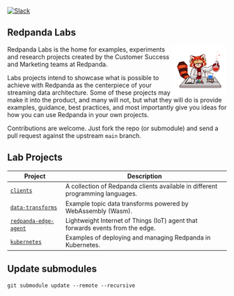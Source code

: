 [![Slack](https://img.shields.io/badge/Slack-Redpanda%20Community-blue)](https://redpanda.com/slack)

## Redpanda Labs

<img align="right" width="25%" src="images/redpanda_lab2.png">Redpanda Labs is the home for examples, experiments and research projects created by the Customer Success and Marketing teams at Redpanda. 

Labs projects intend to showcase what is possible to achieve with Redpanda as the centerpiece of your streaming data architecture. Some of these projects may make it into the product, and many will not, but what they will do is provide examples, guidance, best practices, and most importantly give you ideas for how you can use Redpanda in your own projects.

Contributions are welcome. Just fork the repo (or submodule) and send a pull request against the upstream `main` branch.

## Lab Projects

| Project       | Description   |
| ------------- | ------------- |
| [`clients`](https://github.com/redpanda-data/redpanda-labs/clients) | A collection of Redpanda clients available in different programming languages. |
| [`data-transforms`](https://github.com/redpanda-data/redpanda-labs/tree/main/data-transforms) | Example topic data transforms powered by WebAssembly (Wasm). |
| [`redpanda-edge-agent`](https://github.com/redpanda-data/redpanda-edge-agent) | Lightweight Internet of Things (IoT) agent that forwards events from the edge. |
| [`kubernetes`](https://github.com/redpanda-data/redpanda-labs/tree/main/kubernetes) | Examples of deploying and managing Redpanda in Kubernetes. |



## Update submodules

```
git submodule update --remote --recursive
```
